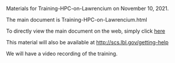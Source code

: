 Materials for Training-HPC-on-Lawrencium on November 10, 2021.

The main document is Training-HPC-on-Lawrencium.html

To directly view the main document on the web, simply click [here](https://github.com/lbnl-science-it/Training-HPC-on-Lawrencium/blob/main/Training-HPC-on-Lawrencium.md)

This material will also be available at http://scs.lbl.gov/getting-help

We will have a video recording of the training.
